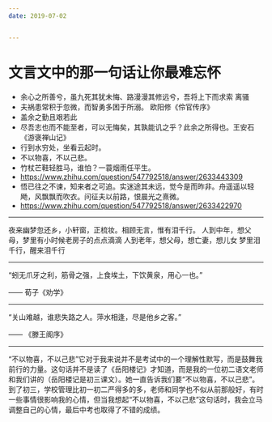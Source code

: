 ```yaml
---
date: 2019-07-02


---
```


# 文言文中的那一句话让你最难忘怀

- 余心之所善兮，虽九死其犹未悔、路漫漫其修远兮，吾将上下而求索 离骚
- 夫祸患常积于忽微，而智勇多困于所溺。 欧阳修《伶官传序》
- 盖余之勤且艰若此
- 尽吾志也而不能至者，可以无悔矣，其孰能讥之乎？此余之所得也。王安石《游褒禅山记》
- 行到水穷处，坐看云起时。
- 不以物喜，不以己悲。
- 竹杖芒鞋轻胜马，谁怕？一蓑烟雨任平生。
- https://www.zhihu.com/question/547792518/answer/2633443309
- 悟已往之不谏，知来者之可追。实迷途其未远，觉今是而昨非。舟遥遥以轻飏，风飘飘而吹衣。问征夫以前路，恨晨光之熹微。
- https://www.zhihu.com/question/547792518/answer/2633422970

---

夜来幽梦忽还乡，小轩窗，正梳妆。相顾无言，惟有泪千行。
人到中年，想父母，梦里有小时候老房子的点点滴滴
人到老年，想父母，想亡妻，想儿女
梦里泪千行，醒来泪千行

---

“蚓无爪牙之利，筋骨之强，上食埃土，下饮黄泉，用心一也。”

—— 荀子《劝学》

---

“关山难越，谁悲失路之人。萍水相逢，尽是他乡之客。”

—— 《滕王阁序》

---

“不以物喜，不以己悲”它对于我来说并不是考试中的一个理解性默写，而是鼓舞我前行的力量。这句话并不是读了《岳阳楼记》才知道，而是我的一位初二语文老师和我们讲的（岳阳楼记是初三课文）。她一直告诉我们要“不以物喜，不以己悲”。到了初三，学校管理比初一初二严得多的多，老师和同学也不似从前那般好，有时一些事情很影响我的心情，但当我想起“不以物喜，不以己悲”这句话时，我会立马调整自己的心情，最后中考也取得了不错的成绩。
